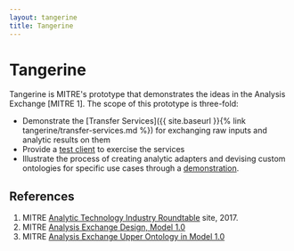 ```yaml
---
layout: tangerine
title: Tangerine
---
```



# Tangerine

Tangerine is MITRE's prototype that demonstrates the ideas in the Analysis Exchange [MITRE 1]. The scope of this prototype is three-fold:
 - Demonstrate the [Transfer Services]({{ site.baseurl }}{% link tangerine/transfer-services.md  %}) for exchanging raw inputs and analytic results on them
 - Provide a <a href="test-client.htm">test client</a> to exercise the services
 - Illustrate the process of creating analytic adapters and devising custom ontologies for specific use cases through a <a href="demonstration-fwa.htm">demonstration</a>.

## References
 1. MITRE <a href="http://technologyroundtable.org" target="blank">Analytic Technology Industry Roundtable</a> site, 2017.
 2. MITRE <a href="http://technologyroundtable.org/pdfs/Analysis-Exchange-Model1-Design-2017.pdf" target="blank">Analysis Exchange Design, Model 1.0</a>
 3. MITRE <a href="https://github.com/Analytic-Roundtable/Analysis-Exchange/doc/AnalysisExchange-Upper-Ontology-2017.pdf">Analysis Exchange Upper Ontology in Model 1.0</a>

